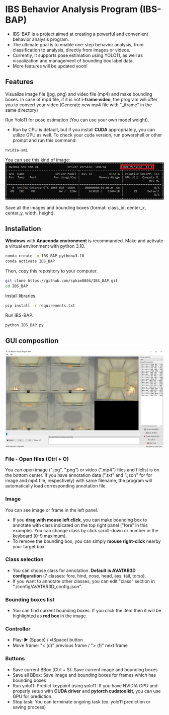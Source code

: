 # IBS Behavior Analysis Program (IBS-BAP)
* IBS-BAP is a project aimed at creating a powerful and convenient behavior analysis program.
* The ultimate goal is to enable one-step behavior analysis, from classification to analysis, directly from images or videos.
* Currently, it supports pose estimation using YOLO11, as well as visualization and management of bounding box label data.
* More features will be updated soon!

## Features
Visualize image file (jpg, png) and video file (mp4) and make bounding boxes. In case of mp4 file, if it is not **i-frame video**, the program will offer you to convert your video (Generate new mp4 file with "_iframe" in the same directory)

Run Yolo11 for pose estimation (You can use your own model weight).
* Run by CPU is default, but if you install **CUDA** appropriately, you can utilize GPU as well.
To check your cuda version, run powershell or other prompt and run this command:
```bash
nvidia-smi
```
You can see this kind of image:
![nvidia-smi](config/images/nvidiasmi.jpg)


Save all the images and bounding boxes (format: class_id, center_x, center_y, width, height).

## Installation
**Windows** with **Anaconda environment** is recommanded.
Make and activate a virtual environment with python 3.10.
```bash
conda create -n IBS_BAP python=3.10
conda activate IBS_BAP
```
Then, copy this repository to your computer.
```bash
git clone https://github.com/spkim8804/IBS_BAP.git
cd IBS_BAP
```
Install libraries.
```bash
pip install -r requirements.txt
```

Run IBS-BAP.
```bash
python IBS_BAP.py
```

## GUI composition
![composition](config/images/IBS_BAP_Composition.jpg)
### File - Open files (Ctrl + O)
You can open image (".jpg", ".png") or video (".mp4") files and filelist is on the bottom center.
If you have annotation data (".txt" and ".json" for for image and mp4 file, respectively) with same filename, the program will automatically load corresponding annotation file.
### Image
You can see image or frame in the left panel.
* If you **drag with mouse left click**, you can make bounding box to annotate with class indicated on the top right panel ("fore" in this example). You can change class by click scroll-down or number in the keyboard (0-9 maximum).
* To remove the bounding box, you can simply **mouse right-click** nearby your target box.
### Class selection
* You can choose class for annotation. **Default is AVATAR3D configuration** (7 classes: fore, hind, nose, head, ass, tail, torso).
* If you want to annotate other classes, you can edit "class" section in "./config/AVATAR3D_config.json".
### Bounding boxes list
* You can find current bounding boxes. If you click the item then it will be highlighted as **red box** in the image.
### Controller
* Play: ▶ (Space) / ⏸(Space) button
* Move frame: "< (d)" previous frame / "> (f)" next frame
### Buttons
* Save current BBox (Ctrl + S): Save current image and bounding boxes
* Save all BBox: Save image and bounding boxes for frames which has bounding boxes
* Run yolo11: Predict keypoint using yolo11. If you have NVIDIA GPU and properly setup with **CUDA driver** and **pytorch cudatoolkit**, you can use GPU for prediction.
* Stop task: You can terminate ongoing task (ex. yolo11 prediction or saving process)
